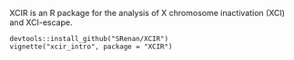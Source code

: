 XCIR is an R package for the analysis of X
chromosome inactivation (XCI) and XCI-escape.

```
devtools::install_github("SRenan/XCIR")
vignette("xcir_intro", package = "XCIR")
```
